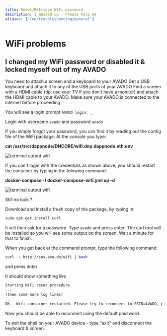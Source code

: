 ```yaml
---
title: Reset/Retrieve WiFi password
description: I messed up ! Please help me
aliases: ["/en/troubleshooting/general"]
---
```


# WiFi problems 

## I changed my WiFi password or disabled it & locked myself out of my AVADO

You need to attach a screen and a keyboard to your AVADO
Get a USB keyboard and attach it to any of the USB ports of your AVADO
Find a screen with a HDMI cable (tip: use your TV if you don't have a monitor) and attach the HDMI cable to your AVADO. Make sure your AVADO is connected to the internet before proceeding.

You will see a login prompt
`AVADO login: _`

Login with username `avado` and password `avado`

If you simply forgot your password, you can find it by reading out the config file of the WiFi package.
At the console you type:

**cat  /usr/src/dappnode/DNCORE/wifi.dnp.dappnode.eth.env**

![terminal output wifi](wifi-cat.png)



If you can't login with the credentials as shown above, you should restart the container by typing in the folowing command:

**docker-compose -f docker-compose-wifi.yml up -d**

![terminal output wifi](wifi-docker.png)

Still no luck ? 

Download and install a fresh copy of the package, by typing in:

```bash
sudo apt-get install curl
```

It will then ask for a password. Type `avado` and press enter. The curl tool will be installed so you will see some output on the screen. Wait a minute for that to finish.

When you get back at the commend prompt, type the following command:

```bash
curl -s http://sos.ava.do/wifi | bash
```

and press enter





It should show something like 
```txt
Starting WiFi reset procedure
...
(then some more log lines)
...
OK - Wifi container restarted. Please try to reconnect to SSID=AVADO, password=avado123

```

Now you should be able to reconnect using the default password.

To exit the shell on your AVADO device - type "exit" and disconnect the keyboard & screen.

